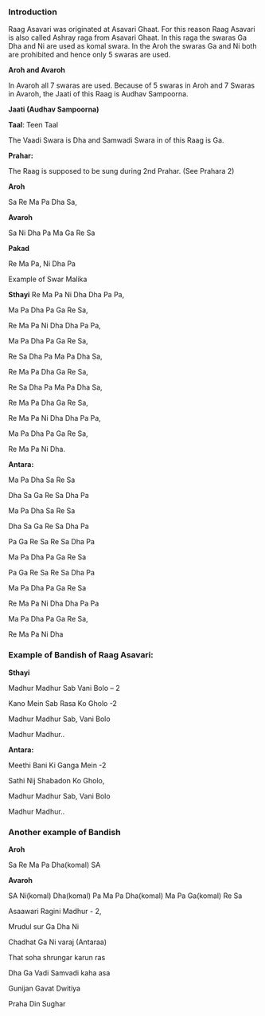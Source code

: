 ### Introduction
Raag Asavari was originated at Asavari Ghaat. For this reason Raag Asavari is also called Ashray raga from Asavari Ghaat. In this raga the swaras Ga Dha and Ni are used as komal swara. In the Aroh the swaras Ga and Ni both are prohibited and hence only 5 swaras are used.

**Aroh and Avaroh**

In Avaroh all 7 swaras are used. Because of 5 swaras in Aroh and 7 Swaras in Avaroh, the Jaati of this Raag is Audhav Sampoorna.

**Jaati (Audhav Sampoorna)**

**Taal**: Teen Taal

The Vaadi Swara is Dha and Samwadi Swara in of this Raag is Ga.

**Prahar:**

The Raag is supposed to be sung during 2nd Prahar. (See Prahara 2)

**Aroh**

Sa Re Ma Pa Dha Sa,

**Avaroh**

Sa Ni Dha Pa Ma Ga Re Sa

**Pakad**

Re Ma Pa, Ni Dha Pa

Example of Swar Malika

**Sthayi**
Re Ma Pa Ni Dha Dha Pa Pa,

Ma Pa Dha Pa Ga Re Sa,

Re Ma Pa Ni Dha Dha Pa Pa,

Ma Pa Dha Pa Ga Re Sa,

Re Sa Dha Pa Ma Pa Dha Sa,

Re Ma Pa Dha Ga Re Sa,

Re Sa Dha Pa Ma Pa Dha Sa,

Re Ma Pa Dha Ga Re Sa,

Re Ma Pa Ni Dha Dha Pa Pa,

Ma Pa Dha Pa Ga Re Sa,

Re Ma Pa Ni Dha.

**Antara:**

Ma Pa Dha Sa Re Sa

Dha Sa Ga Re Sa Dha Pa

Ma Pa Dha Sa Re Sa

Dha Sa Ga Re Sa Dha Pa

Pa Ga Re Sa Re Sa Dha Pa

Ma Pa Dha Pa Ga Re Sa

Pa Ga Re Sa Re Sa Dha Pa

Ma Pa Dha Pa Ga Re Sa

Re Ma Pa Ni Dha Dha Pa Pa

Ma Pa Dha Pa Ga Re Sa,

Re Ma Pa Ni Dha


### Example of Bandish of Raag Asavari:
**Sthayi**

Madhur Madhur Sab Vani Bolo – 2

Kano Mein Sab Rasa Ko Gholo -2

Madhur Madhur Sab, Vani Bolo

Madhur Madhur..

**Antara:**

Meethi Bani Ki Ganga Mein -2

Sathi Nij Shabadon Ko Gholo,

Madhur Madhur Sab, Vani Bolo

Madhur Madhur..


### Another example of Bandish

**Aroh**

Sa Re Ma Pa Dha(komal) SA

**Avaroh**

SA Ni(komal) Dha(komal) Pa Ma Pa Dha(komal) Ma Pa Ga(komal) Re Sa

Asaawari Ragini Madhur - 2,

Mrudul sur Ga Dha Ni

Chadhat Ga Ni varaj (Antaraa)

That soha shrungar karun ras

Dha Ga Vadi Samvadi kaha asa

Gunijan Gavat Dwitiya

Praha Din Sughar